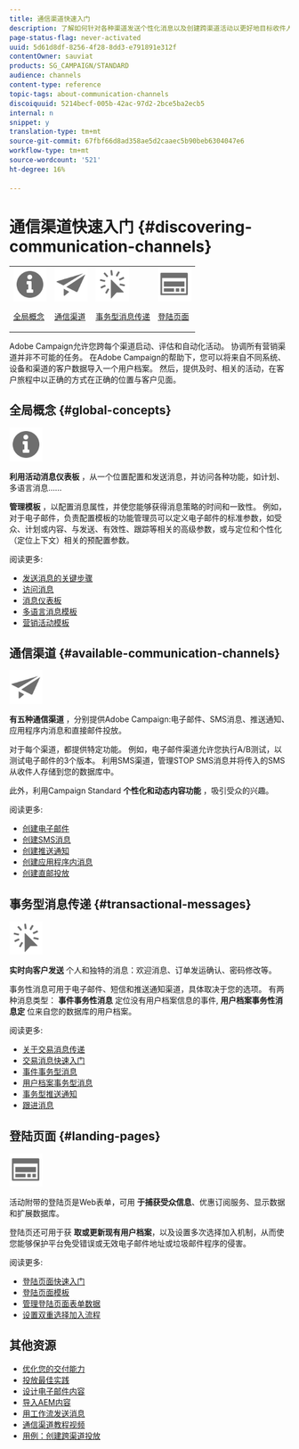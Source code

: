 ```yaml
---
title: 通信渠道快速入门
description: 了解如何针对各种渠道发送个性化消息以及创建跨渠道活动以更好地目标收件人。
page-status-flag: never-activated
uuid: 5d61d8df-8256-4f28-8dd3-e791891e312f
contentOwner: sauviat
products: SG_CAMPAIGN/STANDARD
audience: channels
content-type: reference
topic-tags: about-communication-channels
discoiquuid: 5214becf-005b-42ac-97d2-2bce5ba2ecb5
internal: n
snippet: y
translation-type: tm+mt
source-git-commit: 67fbf66d8ad358ae5d2caaec5b90beb6304047e6
workflow-type: tm+mt
source-wordcount: '521'
ht-degree: 16%

---
```



# 通信渠道快速入门 {#discovering-communication-channels}

<table>
<tr>
<td><img src="assets/do-not-localize/icon_concepts.svg" width="60px"><p><a href="#global-concepts">全局概念</a></p></td>
<td><img src="assets/do-not-localize/icon_channels.svg" width="60px"><p><a href="#available-communication-channels">通信渠道</a></p></td>
<td><img src="assets/do-not-localize/icon_transactional.svg" width="60px"><p><a href="#transactional-messages">事务型消息传递</a></p></td>
<td><img src="assets/do-not-localize/icon_landing.svg" width="60px"><p><a href="#landing-pages">登陆页面</a></p></td></tr>
</table>

Adobe Campaign允许您跨每个渠道启动、评估和自动化活动。
协调所有营销渠道并非不可能的任务。 在Adobe Campaign的帮助下，您可以将来自不同系统、设备和渠道的客户数据导入一个用户档案。 然后，提供及时、相关的活动，在客户旅程中以正确的方式在正确的位置与客户见面。

## 全局概念 {#global-concepts}

<img src="assets/do-not-localize/icon_concepts.svg" width="60px">

**利用活动消息仪表板** ，从一个位置配置和发送消息，并访问各种功能，如计划、多语言消息……

**管理模板** ，以配置消息属性，并使您能够获得消息策略的时间和一致性。 例如，对于电子邮件，负责配置模板的功能管理员可以定义电子邮件的标准参数，如受众、计划或内容、与发送、有效性、跟踪等相关的高级参数，或与定位和个性化（定位上下文）相关的预配置参数。

阅读更多:

* [发送消息的关键步骤](../../channels/using/key-steps-to-send-a-message.md)
* [访问消息](../../channels/using/accessing-messages.md)
* [消息仪表板](../../channels/using/message-dashboard.md)
* [多语言消息模板](../../channels/using/multilingual-messages-template.md)
* [营销活动模板](../../start/using/marketing-activity-templates.md)

## 通信渠道 {#available-communication-channels}

<img src="assets/do-not-localize/icon_channels.svg"  width="60px">

**有五种通信渠道** ，分别提供Adobe Campaign:电子邮件、SMS消息、推送通知、应用程序内消息和直接邮件投放。

对于每个渠道，都提供特定功能。 例如，电子邮件渠道允许您执行A/B测试，以测试电子邮件的3个版本。 利用SMS渠道，管理STOP SMS消息并将传入的SMS从收件人存储到您的数据库中。

此外，利用Campaign Standard **个性化和动态内容功能** ，吸引受众的兴趣。

阅读更多:

* [创建电子邮件](../../channels/using/about-emails.md)
* [创建SMS消息](../../channels/using/about-sms-messages.md)
* [创建推送通知](../../channels/using/about-push-notifications.md)
* [创建应用程序内消息](../../channels/using/about-in-app-messaging.md)
* [创建直邮投放](../../channels/using/about-direct-mail.md)

## 事务型消息传递 {#transactional-messages}

<img src="assets/do-not-localize/icon_transactional.svg" width="60px">

**实时向客户发送** 个人和独特的消息：欢迎消息、订单发运确认、密码修改等。

事务性消息可用于电子邮件、短信和推送通知渠道，具体取决于您的选项。 有两种消息类型： **事件事务性消息** 定位没有用户档案信息的事件, **用户档案事务性消息定** 位来自您的数据库的用户档案。

阅读更多:

* [关于交易消息传递](../../channels/using/getting-started-with-transactional-msg.md)
* [交易消息快速入门](../../channels/using/getting-started-with-transactional-msg.md)
* [事件事务型消息](../../channels/using/event-transactional-messages.md)
* [用户档案事务型消息](../../channels/using/profile-transactional-messages.md)
* [事务型推送通知](../../channels/using/transactional-push-notifications.md)
* [跟进消息](../../channels/using/follow-up-messages.md)

## 登陆页面 {#landing-pages}

<img src="assets/do-not-localize/icon_landing.svg" width="60px">

活动附带的登陆页是Web表单，可用 **于捕获受众信息**、优惠订阅服务、显示数据和扩展数据库。

登陆页还可用于获 **取或更新现有用户档案**，以及设置多次选择加入机制，从而使您能够保护平台免受错误或无效电子邮件地址或垃圾邮件程序的侵害。

阅读更多:

* [登陆页面快速入门](../../channels/using/getting-started-with-landing-pages.md)
* [登陆页面模板](../../channels/using/landing-page-templates.md)
* [管理登陆页面表单数据](../../channels/using/managing-landing-page-form-data.md)
* [设置双重选择加入流程](../../channels/using/setting-up-a-double-opt-in-process.md)

## 其他资源

* [优化您的交付能力](../../sending/using/about-deliverability.md)
* [投放最佳实践](../../sending/using/delivery-best-practices.md)
* [设计电子邮件内容](../../designing/using/designing-content-in-adobe-campaign.md)
* [导入AEM内容](../../integrating/using/creating-email-experience-manager.md)
* [用工作流发送消息](../../automating/using/about-channel-activities.md)
* [通信渠道教程视频](https://docs.adobe.com/content/help/en/campaign-standard-learn/tutorials/communication-channels/email/create-email-from-homepage.html)
* [用例：创建跨渠道投放](../../automating/using/workflow-cross-channel-delivery.md)
